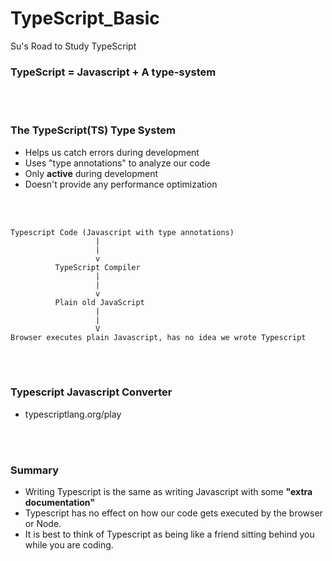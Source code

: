 # TypeScript_Basic
Su's Road to Study TypeScript


### TypeScript = Javascript + A type-system

<br>
<br>

### The TypeScript(TS) Type System
- Helps us catch errors during development
- Uses "type annotations" to analyze our code
- Only <b>active</b> during development
- Doesn't provide any performance optimization

<br>
<br>

```
Typescript Code (Javascript with type annotations)
                   |
                   |
                   v
          TypeScript Compiler
                   |
                   |  
                   v
          Plain old JavaScript
                   |
                   |
                   V
Browser executes plain Javascript, has no idea we wrote Typescript
```

<br>
<br>

### Typescript Javascript Converter
- typescriptlang.org/play

<br>
<br>

### Summary
- Writing Typescript is the same as writing Javascript with some <b>"extra documentation"</b>
- Typescript has no effect on how our code gets executed by the browser or Node.
- It is best to think of Typescript as being like a friend sitting behind you while you are coding.

